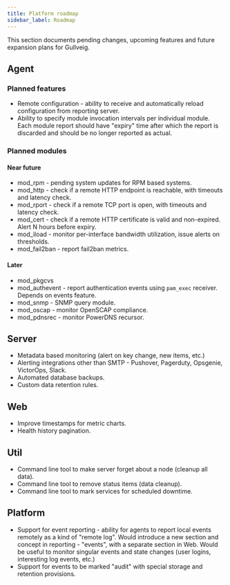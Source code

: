 ```yaml
---
title: Platform roadmap
sidebar_label: Roadmap
---
```


This section documents pending changes, upcoming features and future expansion plans for Gullveig.

## Agent

### Planned features

- Remote configuration - ability to receive and automatically reload configuration from reporting server.
- Ability to specify module invocation intervals per individual module. Each module report should have "expiry" time after which the report is discarded and should be no longer reported as actual.

### Planned modules

#### Near future

- mod_rpm - pending system updates for RPM based systems.
- mod_http - check if a remote HTTP endpoint is reachable, with timeouts and latency check.
- mod_rport - check if a remote TCP port is open, with timeouts and latency check.
- mod_cert - check if a remote HTTP certificate is valid and non-expired. Alert N hours before expiry.
- mod_iload - monitor per-interface bandwidth utilization, issue alerts on thresholds.
- mod_fail2ban - report fail2ban metrics.

#### Later

- mod_pkgcvs
- mod_authevent - report authentication events using `pam_exec` receiver. Depends on events feature.
- mod_snmp - SNMP query module.
- mod_oscap - monitor OpenSCAP compliance.
- mod_pdnsrec - monitor PowerDNS recursor.

## Server

- Metadata based monitoring (alert on key change, new items, etc.)
- Alerting integrations other than SMTP - Pushover, Pagerduty, Opsgenie, VictorOps, Slack.
- Automated database backups.
- Custom data retention rules.

## Web

- Improve timestamps for metric charts.
- Health history pagination.

## Util

- Command line tool to make server forget about a node (cleanup all data).
- Command line tool to remove status items (data cleanup).
- Command line tool to mark services for scheduled downtime.

## Platform

- Support for event reporting - ability for agents to report local events remotely as a kind of "remote log". Would introduce a new section and concept in reporting - "events", with a separate section in Web. Would be useful to monitor singular events and state changes (user logins, interesting log events, etc.)
- Support for events to be marked "audit" with special storage and retention provisions.
